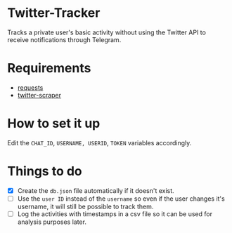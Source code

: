 # Twitter-Tracker
Tracks a private user's basic activity without using the Twitter API to receive notifications through Telegram.

# Requirements
 - [requests](https://github.com/psf/requests)
 - [twitter-scraper](https://github.com/bisguzar/twitter-scraper)

# How to set it up
Edit the `CHAT_ID`, `USERNAME, USERID`, `TOKEN` variables accordingly.


# Things to do
- [x] Create the `db.json` file automatically if it doesn't exist.
- [ ] Use the `user ID` instead of the `username` so even if the user changes it's username, it will still be possible to track them.
- [ ] Log the activities with timestamps in a csv file so it can be used for analysis purposes later.
